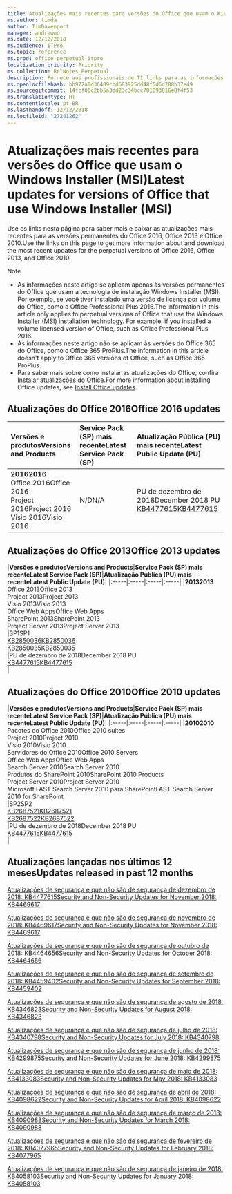 ```yaml
---
title: Atualizações mais recentes para versões do Office que usam o Windows Installer (MSI)
ms.author: timda
author: TimDavenport
manager: andrewmo
ms.date: 12/12/2018
ms.audience: ITPro
ms.topic: reference
ms.prod: office-perpetual-itpro
localization_priority: Priority
ms.collection: RelNotes_Perpetual
description: Fornece aos profissionais de TI links para as informações de atualização mais recentes para as versões permanentes do Office 2016, Office 2013 e Office 2010
ms.openlocfilehash: bb972a0d36409cbd683925dd48f5d6d788b37ed9
ms.sourcegitcommit: 14fcf06c2bb5a3dd23c34bcc701093816e8f4f53
ms.translationtype: HT
ms.contentlocale: pt-BR
ms.lasthandoff: 12/12/2018
ms.locfileid: "27241262"
---
```

# <a name="latest-updates-for-versions-of-office-that-use-windows-installer-msi"></a><span data-ttu-id="ac3c9-103">Atualizações mais recentes para versões do Office que usam o Windows Installer (MSI)</span><span class="sxs-lookup"><span data-stu-id="ac3c9-103">Latest updates for versions of Office that use Windows Installer (MSI)</span></span>

<span data-ttu-id="ac3c9-104">Use os links nesta página para saber mais e baixar as atualizações mais recentes para as versões permanentes do Office 2016, Office 2013 e Office 2010.</span><span class="sxs-lookup"><span data-stu-id="ac3c9-104">Use the links on this page to get more information about and download the most recent updates for the perpetual versions of Office 2016, Office 2013, and Office 2010.</span></span>
  
 
> [!NOTE]
> - <span data-ttu-id="ac3c9-p101">As informações neste artigo se aplicam apenas às versões permanentes do Office que usam a tecnologia de instalação Windows Installer (MSI). Por exemplo, se você tiver instalado uma versão de licença por volume do Office, como o Office Professional Plus 2016.</span><span class="sxs-lookup"><span data-stu-id="ac3c9-p101">The information in this article only applies to perpetual versions of Office that use the Windows Installer (MSI) installation technology. For example, if you installed a volume licensed version of Office, such as Office Professional Plus 2016.</span></span>
> - <span data-ttu-id="ac3c9-107">As informações neste artigo não se aplicam às versões do Office 365 do Office, como o Office 365 ProPlus.</span><span class="sxs-lookup"><span data-stu-id="ac3c9-107">The information in this article doesn't apply to Office 365 versions of Office, such as Office 365 ProPlus.</span></span>
> - <span data-ttu-id="ac3c9-108">Para saber mais sobre como instalar as atualizações do Office, confira [Instalar atualizações do Office](https://support.office.com/article/2ab296f3-7f03-43a2-8e50-46de917611c5).</span><span class="sxs-lookup"><span data-stu-id="ac3c9-108">For more information about installing Office updates, see [Install Office updates](https://support.office.com/article/2ab296f3-7f03-43a2-8e50-46de917611c5).</span></span> 


## <a name="office-2016-updates"></a><span data-ttu-id="ac3c9-109">Atualizações do Office 2016</span><span class="sxs-lookup"><span data-stu-id="ac3c9-109">Office 2016 updates</span></span>

|<span data-ttu-id="ac3c9-110">**Versões e produtos**</span><span class="sxs-lookup"><span data-stu-id="ac3c9-110">**Versions and Products**</span></span>|<span data-ttu-id="ac3c9-111">**Service Pack (SP) mais recente**</span><span class="sxs-lookup"><span data-stu-id="ac3c9-111">**Latest Service Pack (SP)**</span></span>|<span data-ttu-id="ac3c9-112">**Atualização Pública (PU) mais recente**</span><span class="sxs-lookup"><span data-stu-id="ac3c9-112">**Latest Public Update (PU)**</span></span>|
|:-----|:-----|:-----|
|<span data-ttu-id="ac3c9-113">**2016**</span><span class="sxs-lookup"><span data-stu-id="ac3c9-113">**2016**</span></span> <br/> <span data-ttu-id="ac3c9-114">Office 2016</span><span class="sxs-lookup"><span data-stu-id="ac3c9-114">Office 2016</span></span>  <br/> <span data-ttu-id="ac3c9-115">Project 2016</span><span class="sxs-lookup"><span data-stu-id="ac3c9-115">Project 2016</span></span>  <br/> <span data-ttu-id="ac3c9-116">Visio 2016</span><span class="sxs-lookup"><span data-stu-id="ac3c9-116">Visio 2016</span></span>  <br/> |<span data-ttu-id="ac3c9-117">N/D</span><span class="sxs-lookup"><span data-stu-id="ac3c9-117">N/A</span></span>  <br/> |<span data-ttu-id="ac3c9-118">PU de dezembro de 2018</span><span class="sxs-lookup"><span data-stu-id="ac3c9-118">December 2018 PU</span></span>  <br/> [<span data-ttu-id="ac3c9-119">KB4477615</span><span class="sxs-lookup"><span data-stu-id="ac3c9-119">KB4477615</span></span>](https://support.microsoft.com/help/4477615) <br/> |
   
## <a name="office-2013-updates"></a><span data-ttu-id="ac3c9-120">Atualizações do Office 2013</span><span class="sxs-lookup"><span data-stu-id="ac3c9-120">Office 2013 updates</span></span>

|<span data-ttu-id="ac3c9-121">**Versões e produtos**</span><span class="sxs-lookup"><span data-stu-id="ac3c9-121">**Versions and Products**</span></span>|<span data-ttu-id="ac3c9-122">**Service Pack (SP) mais recente**</span><span class="sxs-lookup"><span data-stu-id="ac3c9-122">**Latest Service Pack (SP)**</span></span>|<span data-ttu-id="ac3c9-123">**Atualização Pública (PU) mais recente**</span><span class="sxs-lookup"><span data-stu-id="ac3c9-123">**Latest Public Update (PU)**</span></span>|
|:-----|:-----|:-----|:-----|
|<span data-ttu-id="ac3c9-124">**2013**</span><span class="sxs-lookup"><span data-stu-id="ac3c9-124">**2013**</span></span> <br/> <span data-ttu-id="ac3c9-125">Office 2013</span><span class="sxs-lookup"><span data-stu-id="ac3c9-125">Office 2013</span></span>  <br/> <span data-ttu-id="ac3c9-126">Project 2013</span><span class="sxs-lookup"><span data-stu-id="ac3c9-126">Project 2013</span></span>  <br/> <span data-ttu-id="ac3c9-127">Visio 2013</span><span class="sxs-lookup"><span data-stu-id="ac3c9-127">Visio 2013</span></span>  <br/> <span data-ttu-id="ac3c9-128">Office Web Apps</span><span class="sxs-lookup"><span data-stu-id="ac3c9-128">Office Web Apps</span></span>  <br/> <span data-ttu-id="ac3c9-129">SharePoint 2013</span><span class="sxs-lookup"><span data-stu-id="ac3c9-129">SharePoint 2013</span></span>  <br/> <span data-ttu-id="ac3c9-130">Project Server 2013</span><span class="sxs-lookup"><span data-stu-id="ac3c9-130">Project Server 2013</span></span>  <br/> |<span data-ttu-id="ac3c9-131">SP1</span><span class="sxs-lookup"><span data-stu-id="ac3c9-131">SP1</span></span> <br/> [<span data-ttu-id="ac3c9-132">KB2850036</span><span class="sxs-lookup"><span data-stu-id="ac3c9-132">KB2850036</span></span>](https://support.microsoft.com/kb/2850036) <br/>[<span data-ttu-id="ac3c9-133">KB2850035</span><span class="sxs-lookup"><span data-stu-id="ac3c9-133">KB2850035</span></span>](https://support.microsoft.com/kb/2850035) <br/> |<span data-ttu-id="ac3c9-134">PU de dezembro de 2018</span><span class="sxs-lookup"><span data-stu-id="ac3c9-134">December 2018 PU</span></span>  <br/> [<span data-ttu-id="ac3c9-135">KB4477615</span><span class="sxs-lookup"><span data-stu-id="ac3c9-135">KB4477615</span></span>](https://support.microsoft.com/help/4477615) <br/> |
   
## <a name="office-2010-updates"></a><span data-ttu-id="ac3c9-136">Atualizações do Office 2010</span><span class="sxs-lookup"><span data-stu-id="ac3c9-136">Office 2010 updates</span></span>

|<span data-ttu-id="ac3c9-137">**Versões e produtos**</span><span class="sxs-lookup"><span data-stu-id="ac3c9-137">**Versions and Products**</span></span>|<span data-ttu-id="ac3c9-138">**Service Pack (SP) mais recente**</span><span class="sxs-lookup"><span data-stu-id="ac3c9-138">**Latest Service Pack (SP)**</span></span>|<span data-ttu-id="ac3c9-139">**Atualização Pública (PU) mais recente**</span><span class="sxs-lookup"><span data-stu-id="ac3c9-139">**Latest Public Update (PU)**</span></span>|
|:-----|:-----|:-----|:-----|
|<span data-ttu-id="ac3c9-140">**2010**</span><span class="sxs-lookup"><span data-stu-id="ac3c9-140">**2010**</span></span> <br/> <span data-ttu-id="ac3c9-141">Pacotes do Office 2010</span><span class="sxs-lookup"><span data-stu-id="ac3c9-141">Office 2010 suites</span></span>  <br/> <span data-ttu-id="ac3c9-142">Project 2010</span><span class="sxs-lookup"><span data-stu-id="ac3c9-142">Project 2010</span></span>  <br/> <span data-ttu-id="ac3c9-143">Visio 2010</span><span class="sxs-lookup"><span data-stu-id="ac3c9-143">Visio 2010</span></span>  <br/> <span data-ttu-id="ac3c9-144">Servidores do Office 2010</span><span class="sxs-lookup"><span data-stu-id="ac3c9-144">Office 2010 Servers</span></span>  <br/> <span data-ttu-id="ac3c9-145">Office Web Apps</span><span class="sxs-lookup"><span data-stu-id="ac3c9-145">Office Web Apps</span></span>  <br/> <span data-ttu-id="ac3c9-146">Search Server 2010</span><span class="sxs-lookup"><span data-stu-id="ac3c9-146">Search Server 2010</span></span>  <br/> <span data-ttu-id="ac3c9-147">Produtos do SharePoint 2010</span><span class="sxs-lookup"><span data-stu-id="ac3c9-147">SharePoint 2010 Products</span></span>  <br/> <span data-ttu-id="ac3c9-148">Project Server 2010</span><span class="sxs-lookup"><span data-stu-id="ac3c9-148">Project Server 2010</span></span>  <br/> <span data-ttu-id="ac3c9-149">Microsoft FAST Search Server 2010 para SharePoint</span><span class="sxs-lookup"><span data-stu-id="ac3c9-149">FAST Search Server 2010 for SharePoint</span></span>  <br/> |<span data-ttu-id="ac3c9-150">SP2</span><span class="sxs-lookup"><span data-stu-id="ac3c9-150">SP2</span></span> <br/>[<span data-ttu-id="ac3c9-151">KB2687521</span><span class="sxs-lookup"><span data-stu-id="ac3c9-151">KB2687521</span></span>](https://support.microsoft.com/kb/2687521) <br/> [<span data-ttu-id="ac3c9-152">KB2687522</span><span class="sxs-lookup"><span data-stu-id="ac3c9-152">KB2687522</span></span>](https://support.microsoft.com/kb/2687522) <br/> |<span data-ttu-id="ac3c9-153">PU de dezembro de 2018</span><span class="sxs-lookup"><span data-stu-id="ac3c9-153">December 2018 PU</span></span> <br/>[<span data-ttu-id="ac3c9-154">KB4477615</span><span class="sxs-lookup"><span data-stu-id="ac3c9-154">KB4477615</span></span>](https://support.microsoft.com/help/4477615) <br/>|
   

   
## <a name="updates-released-in-past-12-months"></a><span data-ttu-id="ac3c9-155">Atualizações lançadas nos últimos 12 meses</span><span class="sxs-lookup"><span data-stu-id="ac3c9-155">Updates released in past 12 months</span></span>

[<span data-ttu-id="ac3c9-156">Atualizações de segurança e que não são de segurança de dezembro de 2018: KB4477615</span><span class="sxs-lookup"><span data-stu-id="ac3c9-156">Security and Non-Security Updates for November 2018: KB4469617</span></span>](https://support.microsoft.com/help/4477615)

[<span data-ttu-id="ac3c9-157">Atualizações de segurança e que não são de segurança de novembro de 2018: KB4469617</span><span class="sxs-lookup"><span data-stu-id="ac3c9-157">Security and Non-Security Updates for November 2018: KB4469617</span></span>](https://support.microsoft.com/help/4469617)

[<span data-ttu-id="ac3c9-158">Atualizações de segurança e que não são de segurança de outubro de 2018: KB4464656</span><span class="sxs-lookup"><span data-stu-id="ac3c9-158">Security and Non-Security Updates for October 2018: KB4464656</span></span>](https://support.microsoft.com/help/4464656)

[<span data-ttu-id="ac3c9-159">Atualizações de segurança e que não são de segurança de setembro de 2018: KB4459402</span><span class="sxs-lookup"><span data-stu-id="ac3c9-159">Security and Non-Security Updates for September 2018: KB4459402</span></span>](https://support.microsoft.com/help/4459402) 

[<span data-ttu-id="ac3c9-160">Atualizações de segurança e que não são de segurança de agosto de 2018: KB4346823</span><span class="sxs-lookup"><span data-stu-id="ac3c9-160">Security and Non-Security Updates for August 2018: KB4346823</span></span>](https://support.microsoft.com/help/4346823)   

[<span data-ttu-id="ac3c9-161">Atualizações de segurança e que não são de segurança de julho de 2018: KB4340798</span><span class="sxs-lookup"><span data-stu-id="ac3c9-161">Security and Non-Security Updates for July 2018: KB4340798</span></span>](https://support.microsoft.com/help/4340798)   

[<span data-ttu-id="ac3c9-162">Atualizações de segurança e que não são de segurança de junho de 2018: KB4299875</span><span class="sxs-lookup"><span data-stu-id="ac3c9-162">Security and Non-Security Updates for June 2018: KB4299875</span></span>](https://support.microsoft.com/help/4299875)  

[<span data-ttu-id="ac3c9-163">Atualizações de segurança e que não são de segurança de maio de 2018: KB4133083</span><span class="sxs-lookup"><span data-stu-id="ac3c9-163">Security and Non-Security Updates for May 2018: KB4133083 </span></span>](https://support.microsoft.com/pt-BR/help/4133083)
  
[<span data-ttu-id="ac3c9-164">Atualizações de segurança e que não são de segurança de abril de 2018: KB4098622</span><span class="sxs-lookup"><span data-stu-id="ac3c9-164">Security and Non-Security Updates for April 2018: KB4098622</span></span>](https://support.microsoft.com/pt-BR/help/4098622) 
  
[<span data-ttu-id="ac3c9-165">Atualizações de segurança e que não são de segurança de março de 2018: KB4090988</span><span class="sxs-lookup"><span data-stu-id="ac3c9-165">Security and Non-Security Updates for March 2018: KB4090988</span></span>](https://support.microsoft.com/pt-BR/help/4090988)  
  
[<span data-ttu-id="ac3c9-166">Atualizações de segurança e que não são de segurança de fevereiro de 2018: KB4077965</span><span class="sxs-lookup"><span data-stu-id="ac3c9-166">Security and Non-Security Updates for February 2018: KB4077965</span></span>](https://support.microsoft.com/help/4077965)  
  
[<span data-ttu-id="ac3c9-167">Atualizações de segurança e que não são de segurança de janeiro de 2018: KB4058103</span><span class="sxs-lookup"><span data-stu-id="ac3c9-167">Security and Non-Security Updates for January 2018: KB4058103</span></span>](https://support.microsoft.com/help/4058103)   
  

